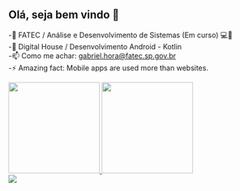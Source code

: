 ## Olá, seja bem vindo 👋

-🔭 FATEC / Análise e Desenvolvimento de Sistemas (Em curso) 💻📱<br>
-💬 Digital House / Desenvolvimento Android - Kotlin<br>
-📫 Como me achar: gabriel.hora@fatec.sp.gov.br<br>
-⚡ Amazing fact: Mobile apps are used more than websites.<br>

<div>
    <a href="https://www.linkedin.com/in/gabriel-hora/">
    <img height="180em" src="https://github-readme-stats.vercel.app/api?username=gabriel-hora&show_icons=true$theme=dark&include_all_commits=true&count_private=true"/>
        <img height="180em" src="https://github-readme-stats.vercel.app/api/top-langs/?username=gabriel-hora&layout=compact&langs_count=16&theme=dark"/>
</div>

<div>
    <a href="https://www.linkedin.com/in/gabriel-hora/" target="_blank"><img src="https://img.shields.io/badge/LinkedIn-0077B5?style=for-the-badge&logo=linkedin&logoColor=white" target="_blank"></a>
    </div>
